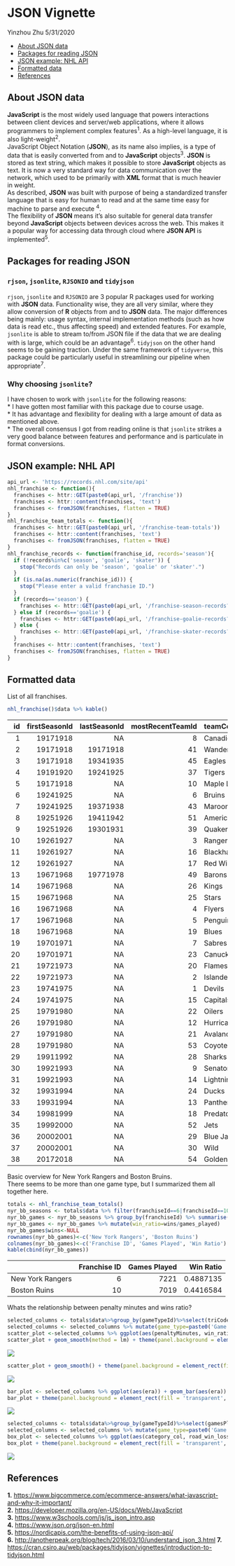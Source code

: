 JSON Vignette
================
Yinzhou Zhu
5/31/2020

  - [About JSON data](#about-json-data)
  - [Packages for reading JSON](#packages-for-reading-json)
  - [JSON example: NHL API](#json-example-nhl-api)
  - [Formatted data](#formatted-data)
  - [References](#references)

## About JSON data

**JavaScript** is the most widely used language that powers interactions
between client devices and server/web applications, where it allows
programmers to implement complex features<sup>1</sup>. As a high-level
language, it is also light-weight<sup>2</sup>.  
JavaScript Object Notation (**JSON**), as its name also implies, is a
type of data that is easily converted from and to **JavaScript**
objects<sup>3</sup>. **JSON** is stored as text string, which makes it
possible to store **JavaScript** objects as text. It is now a very
standard way for data communication over the network, which used to be
primarily with **XML** format that is much heavier in weight.  
As described, **JSON** was built with purpose of being a standardized
transfer language that is easy for human to read and at the same time
easy for machine to parse and execute <sup>4</sup>.  
The flexibility of **JSON** means it’s also suitable for general data
transfer beyond **JavaScript** objects between devices across the web.
This makes it a popular way for accessing data through cloud where
**JSON API** is implemented<sup>5</sup>.

## Packages for reading JSON

### `rjson`, `jsonlite`, `RJSONIO` and `tidyjson`

`rjson`, `jsonlite` and `RJSONIO` are 3 popular R packages used for
working with **JSON** data. Functionality wise, they are all very
similar, where they allow conversion of **R** objects from and to
**JSON** data. The major differences being mainly: usage syntax,
internal implementation methods (such as how data is read etc., thus
affecting speed) and extended features. For example, `jsonlite` is able
to stream to/from JSON file if the data that we are dealing with is
large, which could be an advantage<sup>6</sup>. `tidyjson` on the other
hand seems to be gaining traction. Under the same framework of
`tidyverse`, this package could be particularly useful in streamlining
our pipeline when appropriate<sup>7</sup>.

### Why choosing `jsonlite`?

I have chosen to work with `jsonlite` for the following reasons:  
\* I have gotten most familiar with this package due to course usage.  
\* It has advantage and flexibility for dealing with a large amount of
data as mentioned above.  
\* The overall consensus I got from reading online is that `jsonlite`
strikes a very good balance between features and performance and is
particulate in format conversions.

## JSON example: NHL API

``` r
api_url <- 'https://records.nhl.com/site/api'
nhl_franchise <- function(){
  franchises <- httr::GET(paste0(api_url, '/franchise'))
  franchises <- httr::content(franchises, 'text')
  franchises <- fromJSON(franchises, flatten = TRUE)
}
nhl_franchise_team_totals <- function(){
  franchises <- httr::GET(paste0(api_url, '/franchise-team-totals'))
  franchises <- httr::content(franchises, 'text')
  franchises <- fromJSON(franchises, flatten = TRUE)
}
nhl_franchise_records <- function(franchise_id, records='season'){
  if (!records%in%c('season', 'goalie', 'skater')) {
    stop("Records can only be 'season', 'goalie' or 'skater'.")
  }
  if (is.na(as.numeric(franchise_id))) {
    stop("Please enter a valid franchasie ID.")
  }
  if (records=='season') {  
    franchises <- httr::GET(paste0(api_url, '/franchise-season-records?cayenneExp=franchiseId=',franchise_id))
  } else if (records=='goalie') {
    franchises <- httr::GET(paste0(api_url, '/franchise-goalie-records?cayenneExp=franchiseId=',franchise_id))
  } else {
    franchises <- httr::GET(paste0(api_url, '/franchise-skater-records?cayenneExp=franchiseId=',franchise_id))
  }
  franchises <- httr::content(franchises, 'text')
  franchises <- fromJSON(franchises, flatten = TRUE)
}
```

## Formatted data

List of all franchises.

``` r
nhl_franchise()$data %>% kable()
```

| id | firstSeasonId | lastSeasonId | mostRecentTeamId | teamCommonName | teamPlaceName |
| -: | ------------: | -----------: | ---------------: | :------------- | :------------ |
|  1 |      19171918 |           NA |                8 | Canadiens      | Montréal      |
|  2 |      19171918 |     19171918 |               41 | Wanderers      | Montreal      |
|  3 |      19171918 |     19341935 |               45 | Eagles         | St. Louis     |
|  4 |      19191920 |     19241925 |               37 | Tigers         | Hamilton      |
|  5 |      19171918 |           NA |               10 | Maple Leafs    | Toronto       |
|  6 |      19241925 |           NA |                6 | Bruins         | Boston        |
|  7 |      19241925 |     19371938 |               43 | Maroons        | Montreal      |
|  8 |      19251926 |     19411942 |               51 | Americans      | Brooklyn      |
|  9 |      19251926 |     19301931 |               39 | Quakers        | Philadelphia  |
| 10 |      19261927 |           NA |                3 | Rangers        | New York      |
| 11 |      19261927 |           NA |               16 | Blackhawks     | Chicago       |
| 12 |      19261927 |           NA |               17 | Red Wings      | Detroit       |
| 13 |      19671968 |     19771978 |               49 | Barons         | Cleveland     |
| 14 |      19671968 |           NA |               26 | Kings          | Los Angeles   |
| 15 |      19671968 |           NA |               25 | Stars          | Dallas        |
| 16 |      19671968 |           NA |                4 | Flyers         | Philadelphia  |
| 17 |      19671968 |           NA |                5 | Penguins       | Pittsburgh    |
| 18 |      19671968 |           NA |               19 | Blues          | St. Louis     |
| 19 |      19701971 |           NA |                7 | Sabres         | Buffalo       |
| 20 |      19701971 |           NA |               23 | Canucks        | Vancouver     |
| 21 |      19721973 |           NA |               20 | Flames         | Calgary       |
| 22 |      19721973 |           NA |                2 | Islanders      | New York      |
| 23 |      19741975 |           NA |                1 | Devils         | New Jersey    |
| 24 |      19741975 |           NA |               15 | Capitals       | Washington    |
| 25 |      19791980 |           NA |               22 | Oilers         | Edmonton      |
| 26 |      19791980 |           NA |               12 | Hurricanes     | Carolina      |
| 27 |      19791980 |           NA |               21 | Avalanche      | Colorado      |
| 28 |      19791980 |           NA |               53 | Coyotes        | Arizona       |
| 29 |      19911992 |           NA |               28 | Sharks         | San Jose      |
| 30 |      19921993 |           NA |                9 | Senators       | Ottawa        |
| 31 |      19921993 |           NA |               14 | Lightning      | Tampa Bay     |
| 32 |      19931994 |           NA |               24 | Ducks          | Anaheim       |
| 33 |      19931994 |           NA |               13 | Panthers       | Florida       |
| 34 |      19981999 |           NA |               18 | Predators      | Nashville     |
| 35 |      19992000 |           NA |               52 | Jets           | Winnipeg      |
| 36 |      20002001 |           NA |               29 | Blue Jackets   | Columbus      |
| 37 |      20002001 |           NA |               30 | Wild           | Minnesota     |
| 38 |      20172018 |           NA |               54 | Golden Knights | Vegas         |

Basic overview for New York Rangers and Boston Bruins.  
There seems to be more than one game type, but I summarized them all
together here.

``` r
totals <- nhl_franchise_team_totals()
nyr_bb_seasons <- totals$data %>% filter(franchiseId==6|franchiseId==10) %>% select(franchiseId, gamesPlayed, wins)
nyr_bb_games <- nyr_bb_seasons %>% group_by(franchiseId) %>% summarise(games_played=sum(gamesPlayed), wins=sum(wins))
nyr_bb_games <- nyr_bb_games %>% mutate(win_ratio=wins/games_played)
nyr_bb_games$wins<-NULL
rownames(nyr_bb_games)<-c('New York Rangers', 'Boston Ruins')
colnames(nyr_bb_games)<-c('Franchise ID', 'Games Played', 'Win Ratio')
kable(cbind(nyr_bb_games))
```

|                  | Franchise ID | Games Played | Win Ratio |
| ---------------- | -----------: | -----------: | --------: |
| New York Rangers |            6 |         7221 | 0.4887135 |
| Boston Ruins     |           10 |         7019 | 0.4416584 |

Whats the relationship between penalty minutes and wins ratio?

``` r
selected_columns <- totals$data%>%group_by(gameTypeId)%>%select(triCode,firstSeasonId, gamesPlayed, gameTypeId, penaltyMinutes, wins) %>% mutate(win_ratio=wins/gamesPlayed, .keep = 'unused')
selected_columns <- selected_columns %>% mutate(game_type=paste0('Game Type ID: ', gameTypeId), .keep = 'unused') %>% mutate(era = if_else(firstSeasonId <=19911992,'Pre-Modern','Modern'), .keep = 'unused')
scatter_plot <-selected_columns %>% ggplot(aes(penaltyMinutes, win_ratio)) + geom_point(aes(color=penaltyMinutes)) + facet_wrap(vars(game_type), scales = "free") + xlab('Accumulated Penalty Time (Minutes)') + ylab('Accumulated Win Ratio') + geom_text(aes(label = triCode), color="red", data = subset(selected_columns, win_ratio>0.5), size = 2, nudge_y = 0.02)
scatter_plot + geom_smooth(method = lm) + theme(panel.background = element_rect(fill = 'transparent', color = 'black'), panel.grid = element_blank())
```

![](/figure-gfm/pentalty%20vs%20win_ratio-1.png)<!-- -->

``` r
scatter_plot + geom_smooth() + theme(panel.background = element_rect(fill = 'transparent', color = 'black'), panel.grid = element_blank())
```

![](/figure-gfm/pentalty%20vs%20win_ratio-2.png)<!-- -->

``` r
bar_plot <- selected_columns %>% ggplot(aes(era)) + geom_bar(aes(era)) + geom_bar(aes(fill = era), data = subset(selected_columns, win_ratio>0.4)) + facet_wrap(vars(game_type), scales = "free") + xlab("Era (Teams Joint Before/After 1991)") + ylab("Number of Teams")
bar_plot + theme(panel.background = element_rect(fill = 'transparent', color = 'black'), panel.grid = element_blank()) + scale_fill_discrete(name="Category", labels=c("Modern: Win Ratio > 0.3", "Pre-Modern: Win Ratio > 0.3"))
```

![](/figure-gfm/pre-modern%20teams%20vs%20modern%20teams-1.png)<!-- -->

``` r
selected_columns <- totals$data%>%group_by(gameTypeId)%>%select(gamesPlayed, gameTypeId, triCode, roadLosses, roadWins, gameTypeId, wins) %>% mutate(win_ratio=wins/gamesPlayed, .keep = 'unused') %>% mutate(category_col= if_else(win_ratio<0.3,'T4', if_else(win_ratio>=0.3&win_ratio<0.4, 'T3', if_else(win_ratio>=0.4&win_ratio<0.5, 'T2', if_else(win_ratio>0.5, 'T1', 'NA')))))
selected_columns <- selected_columns %>% mutate(game_type=paste0('Game Type ID: ', gameTypeId), .keep = 'unused') %>% mutate(road_win_loss_ratio=roadWins/roadLosses, .keep = 'unused')
box_plot <- selected_columns %>% ggplot(aes(category_col, road_win_loss_ratio)) + geom_boxplot() + geom_jitter(aes(color=category_col)) + facet_wrap(vars(game_type), scales = 'free') + xlab("Team Tiers (Based on Total Win Ratio)") + ylab("Road Win-Loss Ratio")
box_plot + theme(panel.background = element_rect(fill = 'transparent', color = 'black'), panel.grid = element_blank(), legend.position = "none")
```

![](/figure-gfm/road%20losses-1.png)<!-- -->

## References

**1.**
<https://www.bigcommerce.com/ecommerce-answers/what-javascript-and-why-it-important/>  
**2.** <https://developer.mozilla.org/en-US/docs/Web/JavaScript>  
**3.** <https://www.w3schools.com/js/js_json_intro.asp>  
**4.** <https://www.json.org/json-en.html>  
**5.** <https://nordicapis.com/the-benefits-of-using-json-api/>  
**6.**
<http://anotherpeak.org/blog/tech/2016/03/10/understand_json_3.html>
**7.**
<https://cran.csiro.au/web/packages/tidyjson/vignettes/introduction-to-tidyjson.html>
